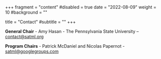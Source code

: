 +++
fragment = "content"
#disabled = true
date = "2022-08-09"
weight = 10
#background = ""

title = "Contact"
#subtitle = ""
+++

**General Chair** - Amy Hasan - The Pennsylvania State University – [contact@satml.org](mailto:contact@satml.org)

**Program Chairs** - Patrick McDaniel and Nicolas Papernot - [satml@googlegroups.com](mailto:satml@googlegroups.com)
